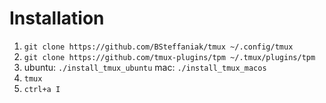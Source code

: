 # Installation

1. `git clone https://github.com/BSteffaniak/tmux ~/.config/tmux`
1. `git clone https://github.com/tmux-plugins/tpm ~/.tmux/plugins/tpm`
1. ubuntu: `./install_tmux_ubuntu` mac: `./install_tmux_macos` 
1. `tmux`
1. `ctrl+a I`


